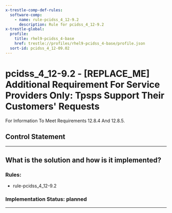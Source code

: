 ```yaml
---
x-trestle-comp-def-rules:
  software-comp:
    - name: rule-pcidss_4_12-9.2
      description: Rule for pcidss_4_12-9.2
x-trestle-global:
  profile:
    title: rhel9-pcidss_4-base
    href: trestle://profiles/rhel9-pcidss_4-base/profile.json
  sort-id: pcidss_4_12-09.02
---
```


# pcidss_4_12-9.2 - \[REPLACE_ME\] Additional Requirement For Service Providers Only: Tpsps Support Their Customers' Requests
For Information To Meet Requirements 12.8.4 And 12.8.5.

## Control Statement

______________________________________________________________________

## What is the solution and how is it implemented?

<!-- For implementation status enter one of: implemented, partial, planned, alternative, not-applicable -->

<!-- Note that the list of rules under ### Rules: is read-only and changes will not be captured after assembly to JSON -->

<!-- Add control implementation description here for control: pcidss_4_12-9.2 -->

### Rules:

  - rule-pcidss_4_12-9.2

### Implementation Status: planned

______________________________________________________________________
